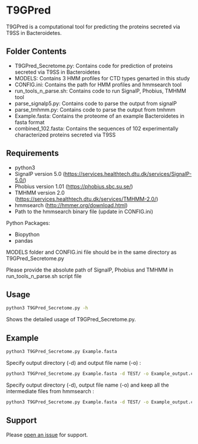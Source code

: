 # T9GPred

T9GPred is a computational tool for predicting the proteins secreted via T9SS in Bacteroidetes.

## Folder Contents
- T9GPred_Secretome.py: Contains code for prediction of proteins secreted via T9SS in Bacteroidetes
- MODELS: Contains 3 HMM profiles for CTD types genarted in this study 
- CONFIG.ini: Contains the path for HMM profiles and hmmsearch tool
- run_tools_n_parse.sh: Contains code to run SignalP, Phobius, TMHMM tool
- parse_signalp5.py: Contains code to parse the output from signalP
- parse_tmhmm.py: Contains code to parse the output from tmhmm
- Example.fasta: Contains the proteome of an example Bacteroidetes in fasta format
- combined_102.fasta: Contains the sequences of 102 experimentally characterized proteins secreted via T9SS

## Requirements

- python3 
- SignalP version 5.0 (https://services.healthtech.dtu.dk/services/SignalP-5.0/)
- Phobius version 1.01 (https://phobius.sbc.su.se/)
- TMHMM version 2.0 (https://services.healthtech.dtu.dk/services/TMHMM-2.0/)
- hmmsearch (http://hmmer.org/download.html)
- Path to the hmmsearch binary file (update in CONFIG.ini)

Python Packages:
- Biopython 
- pandas

MODELS folder and CONFIG.ini file should be in the same directory as T9GPred_Secretome.py



Please provide the absolute path of SignalP, Phobius and TMHMM in run_tools_n_parse.sh script file

## Usage

```sh
python3 T9GPred_Secretome.py -h
```

Shows the detailed usage of T9GPred_Secretome.py.

## Example 

```sh
python3 T9GPred_Secretome.py Example.fasta
```
Specify output directory (-d) and output file name (-o) :

```sh
python3 T9GPred_Secretome.py Example.fasta -d TEST/ -o Example_output.csv
```

Specify output directory (-d), output file name (-o) and keep all the intermediate files from hmmsearch :

```sh
python3 T9GPred_Secretome.py Example.fasta -d TEST/ -o Example_output.csv --keep
```

## Support

Please [open an issue](https://github.com/asamallab/T9GPred/issues/new) for support.


